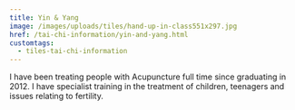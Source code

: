 ```yaml
---
title: Yin & Yang
image: /images/uploads/tiles/hand-up-in-class551x297.jpg
href: /tai-chi-information/yin-and-yang.html
customtags:
  - tiles-tai-chi-information
---
```


I have been treating people with Acupuncture full time since graduating in 2012.  I have specialist training in the treatment of children, teenagers and issues relating to fertility.